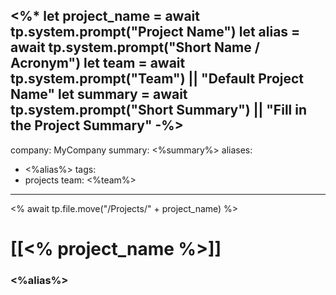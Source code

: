 <%*
	let project_name = await tp.system.prompt("Project Name")
	let alias = await tp.system.prompt("Short Name / Acronym")
	let team = await tp.system.prompt("Team") || "Default Project Name"
	let summary =  await tp.system.prompt("Short Summary") || "Fill in the Project Summary"
-%>
---
company: MyCompany
summary: <%summary%>
aliases: 
 - <%alias%>
tags:
 - projects
team: <%team%>
---
<% await tp.file.move("/Projects/" + project_name) %>
# [[<% project_name %>]]
### <%alias%>

